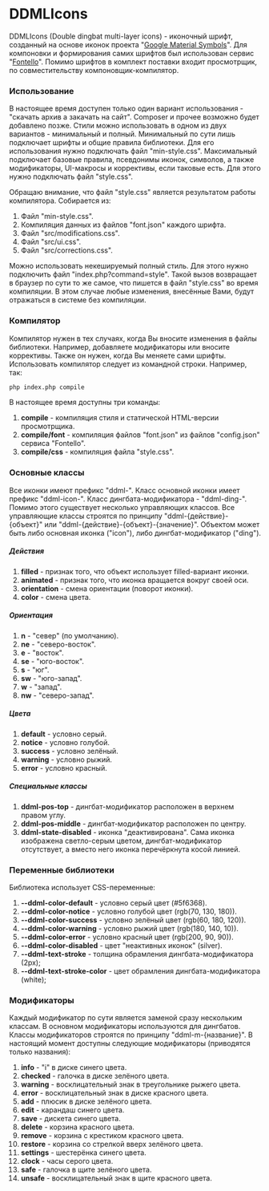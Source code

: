 # DDMLIcons

DDMLIcons (Double dingbat multi-layer icons) - иконочный шрифт, созданный на основе иконок проекта "[Google Material Symbols](https://fonts.google.com/icons)". Для компоновки и формирования самих шрифтов был использован сервис "[Fontello](https://fontello.com/)". Помимо шрифтов в комплект поставки входит просмотрщик, по совместительству компоновщик-компилятор.


### Использование

В настоящее время доступен только один вариант использования - "скачать архив а закачать на сайт". Composer и прочее возможно будет добавлено позже. Стили можно использовать в одном из двух вариантов - минимальный и полный. Минимальный по сути лишь подключает шрифты и общие правила библиотеки. Для его использования нужно подключать файл "min-style.css". Максимальный подключает базовые правила, псевдонимы иконок, символов, а также модификаторы, UI-макросы и коррективы, если таковые есть. Для этого нужно подключать файл "style.css".

Обращаю внимание, что файл "style.css" является результатом работы компилятора. Собирается из:

1. Файл "min-style.css".
2. Компиляция данных из файлов "font.json" каждого шрифта.
3. Файл "src/modifications.css".
4. Файл "src/ui.css".
5. Файл "src/corrections.css".

Можно использовать некешируемый полный стиль. Для этого нужно подключить файл "index.php?command=style". Такой вызов возвращает в браузер по сути то же самое, что пишется в файл "style.css" во время компиляции. В этом случае любые изменения, внесённые Вами, будут отражаться в системе без компиляции.


### Компилятор

Компилятор нужен в тех случаях, когда Вы вносите изменения в файлы библиотеки. Например, добавляете модификаторы или вносите коррективы. Также он нужен, когда Вы меняете сами шрифты. Использовать компилятор следует из командной строки. Например, так:

```bash
php index.php compile
```

В настоящее время доступны три команды:

1. **compile** - компиляция стиля и статической HTML-версии просмотрщика.
2. **compile/font** - компиляция файлов "font.json" из файлов "config.json" сервиса "Fontello". 
3. **compile/css** - компиляция файла "style.css".


### Основные классы

Все иконки имеют префикс "ddml-". Класс основной иконки имеет префикс "ddml-icon-". Класс дингбата-модификатора - "ddml-ding-". Помимо этого существует несколько управляющих классов. Все управляющие классы строятся по принципу "ddml-{действие}-{объект}" или "ddml-{действие}-{объект}-{значение}". Объектом может быть либо основная иконка ("icon"), либо дингбат-модификатор ("ding").

##### Действия

1. **filled** - признак того, что объект использует filled-вариант иконки.
2. **animated** - признак того, что иконка вращается вокруг своей оси.
3. **orientation** - смена ориентации (поворот иконки).
4. **color** - смена цвета.

##### Ориентация

1. **n** - "север" (по умолчанию).
2. **ne** - "северо-восток".
3. **e** - "восток".
4. **se** - "юго-восток".
5. **s** - "юг".
6. **sw** - "юго-запад".
7. **w** - "запад".
8. **nw** - "северо-запад".

##### Цвета

1. **default** - условно серый.
2. **notice** - условно голубой.
3. **success** - условно зелёный.
4. **warning** - условно рыжий.
5. **error** - условно красный.

##### Специальные классы

1. **ddml-pos-top** - дингбат-модификатор расположен в верхнем правом углу.
2. **ddml-pos-middle** - дингбат-модификатор расположен по центру.
3. **ddml-state-disabled** - иконка "деактивирована". Сама иконка изображена светло-серым цветом, дингбат-модификатор отсутствует, а вместо него иконка перечёркнута косой линией.

### Переменные библиотеки

Библиотека использует CSS-переменные:

1. **--ddml-color-default** - условно серый цвет (#5f6368).
2. **--ddml-color-notice** - условно голубой цвет (rgb(70, 130, 180)).
3. **--ddml-color-success** - условно зелёный цвет (rgb(60, 180, 120)).
4. **--ddml-color-warning** - условно рыжий цвет (rgb(180, 140, 10)).
5. **--ddml-color-error** - условно красный цвет (rgb(200, 90, 90)).
6. **--ddml-color-disabled** - цвет "неактивных иконок" (silver).
7. **--ddml-text-stroke** - толщина обрамления дингбата-модификатора (2px);
8. **--ddml-text-stroke-color** - цвет обрамления дингбата-модификатора (white);


### Модификаторы

Каждый модификатор по сути является заменой сразу нескольким классам. В основном модификаторы используются для дингбатов. Классы модификаторов строятся по принципу "ddml-m-{название}". В настоящий момент доступны следующие модификаторы (приводятся только названия):

1. **info** - "i" в диске синего цвета.
2. **checked** - галочка в диске зелёного цвета.
3. **warning** - восклицательный знак в треугольнике рыжего цвета.
4. **error** - восклицательный знак в диске красного цвета.
5. **add** - плюсик в диске зелёного цвета.
6. **edit** - карандаш синего цвета.
7. **save** - дискета синего цвета.
8. **delete** - корзина красного цвета.
9. **remove** - корзина с крестиком красного цвета.
10. **restore** - корзина со стрелкой вверх зелёного цвета.
11. **settings** - шестерёнка синего цвета.
12. **clock** - часы серого цвета.
13. **safe** - галочка в щите зелёного цвета.
14. **unsafe** - восклицательный знак в щите красного цвета.